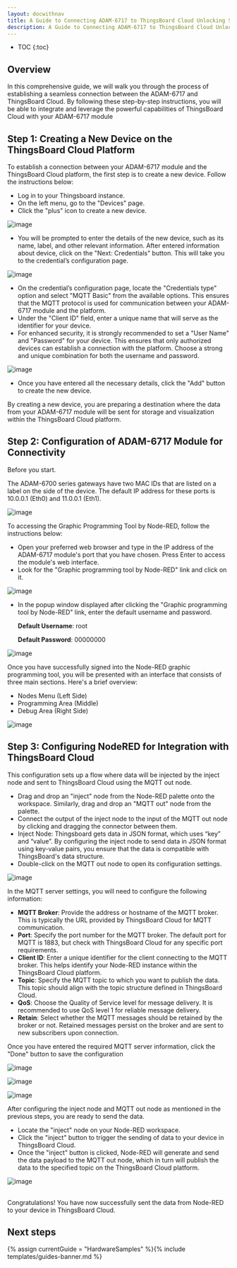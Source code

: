 ```yaml
---
layout: docwithnav
title: A Guide to Connecting ADAM-6717 to ThingsBoard Cloud Unlocking Seamless IoT Connectivity
description: A Guide to Connecting ADAM-6717 to ThingsBoard Cloud Unlocking Seamless IoT Connectivity
---
```


* TOC
{:toc}

## Overview

In this comprehensive guide, we will walk you through the process of establishing a seamless connection between the ADAM-6717 and ThingsBoard Cloud. 
By following these step-by-step instructions, you will be able to integrate and leverage the powerful capabilities of ThingsBoard Cloud with your ADAM-6717 module

## Step 1: Creating a New Device on the ThingsBoard Cloud Platform

To establish a connection between your ADAM-6717 module and the ThingsBoard Cloud platform, the first step is to create a new device. 
Follow the instructions below:

 - Log in to your Thingsboard instance. 
 - On the left menu, go to the "Devices" page. 
 - Click the "plus" icon to create a new device.

![image](https://img.thingsboard.io/samples/solandtec/Imagen1.png)

 - You will be prompted to enter the details of the new device, such as its name, label, and other relevant information. After entered information about device, click on the "Next: Credentials" button. This will take you to the credential’s configuration page.

![image](https://img.thingsboard.io/samples/solandtec/Imagen2.png)

 - On the credential’s configuration page, locate the "Credentials type" option and select "MQTT Basic" from the available options. This ensures that the MQTT protocol is used for communication between your ADAM-6717 module and the platform.
 - Under the "Client ID" field, enter a unique name that will serve as the identifier for your device.
 - For enhanced security, it is strongly recommended to set a "User Name" and "Password" for your device. 
This ensures that only authorized devices can establish a connection with the platform. Choose a strong and unique combination for both the username and password.

![image](https://img.thingsboard.io/samples/solandtec/Imagen3.png)

 - Once you have entered all the necessary details, click the "Add" button to create the new device.

By creating a new device, you are preparing a destination where the data from your ADAM-6717 module will be sent for storage and visualization within the ThingsBoard Cloud platform.

## Step 2: Configuration of ADAM-6717 Module for Connectivity

Before you start.

The ADAM-6700 series gateways have two MAC IDs that are listed on a label on the side of the device. The default IP address for these ports is 10.0.0.1 (Eth0) and 11.0.0.1 (Eth1).

![image](https://img.thingsboard.io/samples/solandtec/internet-image.png)

To accessing the Graphic Programming Tool by Node-RED, follow the instructions below:
 - Open your preferred web browser and type in the IP address of the ADAM-6717 module's port that you have chosen. Press Enter to access the module's web interface.
 - Look for the "Graphic programming tool by Node-RED" link and click on it.

![image](https://img.thingsboard.io/samples/solandtec/Imagen4.png)

 - In the popup window displayed after clicking the "Graphic programming  tool by Node-RED" link, enter the default username and password.

      **Default Username**: root

      **Default Password**: 00000000

![image](https://img.thingsboard.io/samples/solandtec/Imagen5.png)

Once you have successfully signed into the Node-RED graphic programming tool, you will be presented with an interface that consists of three main sections. Here's a brief overview:
 - Nodes Menu (Left Side)
 - Programming Area (Middle)
 - Debug Area (Right Side)

![image](https://img.thingsboard.io/samples/solandtec/Imagen6.png)

## Step 3: Configuring NodeRED for Integration with ThingsBoard Cloud

This configuration sets up a flow where data will be injected by the inject node and sent to ThingsBoard Cloud using the MQTT out node.
 - Drag and drop an "inject" node from the Node-RED palette onto the workspace. Similarly, drag and drop an "MQTT out" node from the palette.
 - Connect the output of the inject node to the input of the MQTT out node by clicking and dragging the connector between them.
 - Inject Node: Thingsboard gets data in JSON format, which uses “key” and “value”. By configuring the inject node to send data in JSON format using key-value pairs, you ensure that the data is compatible with ThingsBoard's data structure.
 - Double-click on the MQTT out node to open its configuration settings.

![image](https://img.thingsboard.io/samples/solandtec/Imagen7.png)

In the MQTT server settings, you will need to configure the following information:

 - **MQTT Broker**: Provide the address or hostname of the MQTT broker. This   is   typically   the   URL   provided   by   ThingsBoard   Cloud   for   MQTT communication.
 - **Port**: Specify the port number for the MQTT broker. The default port for MQTT is 1883, but check with ThingsBoard Cloud for any specific port requirements.
 - **Client ID**: Enter a unique identifier for the client connecting to the MQTT broker. This helps identify your Node-RED instance within the ThingsBoard Cloud platform.
 - **Topic**: Specify the MQTT topic to which you want to publish the data. This topic should align with the topic structure defined in ThingsBoard Cloud.
 - **QoS**: Choose the Quality of Service level for message delivery. It is recommended to use QoS level 1 for reliable message delivery.
 - **Retain**: Select whether the MQTT messages should be retained by the broker or not. Retained messages persist on the broker and are sent to new subscribers upon connection.

Once you have entered the required MQTT server information, click the "Done" button to save the configuration

![image](https://img.thingsboard.io/samples/solandtec/Imagen8.png)

![image](https://img.thingsboard.io/samples/solandtec/Imagen9.png)

![image](https://img.thingsboard.io/samples/solandtec/Imagen10.png)

After configuring the inject node and MQTT out node as mentioned in the previous steps, you are ready to send the data. 
 - Locate the "inject" node on your Node-RED workspace.
 - Click the "inject" button to trigger the sending of data to your device in ThingsBoard Cloud.
 - Once the "inject" button is clicked, Node-RED will generate and send the data payload to the MQTT out node, which in turn will publish the data to the specified topic on the ThingsBoard Cloud platform.

![image](https://img.thingsboard.io/samples/solandtec/Imagen11.png)

<br>
Congratulations! You have now successfully sent the data from Node-RED to your device in ThingsBoard Cloud.

## Next steps

{% assign currentGuide = "HardwareSamples" %}{% include templates/guides-banner.md %}